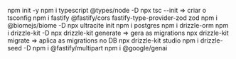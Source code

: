 npm init -y
npm i typescript @types/node -D
npx tsc --init => criar o tsconfig
npm i fastify @fastify/cors fastify-type-provider-zod zod
npm i @biomejs/biome -D
npx ultracite init
npm i postgres
npm i drizzle-orm
npm i drizzle-kit -D
npx drizzle-kit generate => gera as migrations
npx drizzle-kit migrate => aplica as migrations no DB
npx drizzle-kit studio
npm i drizzle-seed -D
npm i @fastify/multipart
npm i @google/genai